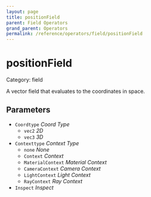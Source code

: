 ```yaml
---
layout: page
title: positionField
parent: Field Operators
grand_parent: Operators
permalink: /reference/operators/field/positionField
---
```


# positionField

Category: field



A vector field that evaluates to the coordinates in space.

## Parameters

* `Coordtype` *Coord Type*
  * `vec2` *2D*
  * `vec3` *3D*
* `Contexttype` *Context Type*
  * `none` *None*
  * `Context` *Context*
  * `MaterialContext` *Material Context*
  * `CameraContext` *Camera Context*
  * `LightContext` *Light Context*
  * `RayContext` *Ray Context*
* `Inspect` *Inspect*